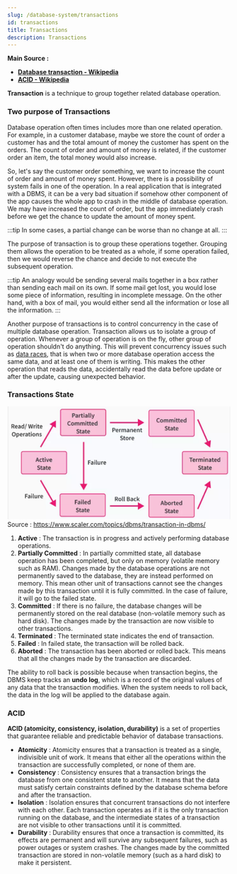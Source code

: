 ```yaml
---
slug: /database-system/transactions
id: transactions
title: Transactions
description: Transactions
---
```


**Main Source :**

- **[Database transaction - Wikipedia](https://en.wikipedia.org/wiki/Database_transaction)**
- **[ACID - Wikipedia](https://en.wikipedia.org/wiki/ACID)**

**Transaction** is a technique to group together related database operation.

### Two purpose of Transactions

Database operation often times includes more than one related operation. For example, in a customer database, maybe we store the count of order a customer has and the total amount of money the customer has spent on the orders. The count of order and amount of money is related, if the customer order an item, the total money would also increase.

So, let's say the customer order something, we want to increase the count of order and amount of money spent. However, there is a possibility of system fails in one of the operation. In a real application that is integrated with a DBMS, it can be a very bad situation if somehow other component of the app causes the whole app to crash in the middle of database operation. We may have increased the count of order, but the app immediately crash before we get the chance to update the amount of money spent.

:::tip
In some cases, a partial change can be worse than no change at all.
:::

The purpose of transaction is to group these operations together. Grouping them allows the operation to be treated as a whole, if some operation failed, then we would reverse the chance and decide to not execute the subsequent operation.

:::tip
An analogy would be sending several mails together in a box rather than sending each mail on its own. If some mail get lost, you would lose some piece of information, resulting in incomplete message. On the other hand, with a box of mail, you would either send all the information or lose all the information.
:::

Another purpose of transactions is to control concurrency in the case of multiple database operation. Transaction allows us to isolate a group of operation. Whenever a group of operation is on the fly, other group of operation shouldn't do anything. This will prevent concurrency issues such as [data races](/computer-and-programming-fundamentals/concurrency#race-condition), that is when two or more database operation access the same data, and at least one of them is writing. This makes the other operation that reads the data, accidentally read the data before update or after the update, causing unexpected behavior.

### Transactions State

![State of transactions](./transactions-state.png)  
Source : https://www.scaler.com/topics/dbms/transaction-in-dbms/

1. **Active** : The transaction is in progress and actively performing database operations.
2. **Partially Committed** : In partially committed state, all database operation has been completed, but only on memory (volatile memory such as RAM). Changes made by the database operations are not permanently saved to the database, they are instead performed on memory. This mean other unit of transactions cannot see the changes made by this transaction until it is fully committed. In the case of failure, it will go to the failed state.
3. **Committed** : If there is no failure, the database changes will be permanently stored on the real database (non-volatile memory such as hard disk). The changes made by the transaction are now visible to other transactions.
4. **Terminated** : The terminated state indicates the end of transaction.
5. **Failed** : In failed state, the transaction will be rolled back.
6. **Aborted** : The transaction has been aborted or rolled back. This means that all the changes made by the transaction are discarded.

The ability to roll back is possible because when transaction begins, the DBMS keep tracks an **undo log**, which is a record of the original values of any data that the transaction modifies. When the system needs to roll back, the data in the log will be applied to the database again.

### ACID

**ACID (atomicity, consistency, isolation, durability)** is a set of properties that guarantee reliable and predictable behavior of database transactions.

- **Atomicity** : Atomicity ensures that a transaction is treated as a single, indivisible unit of work. It means that either all the operations within the transaction are successfully completed, or none of them are.
- **Consistency** : Consistency ensures that a transaction brings the database from one consistent state to another. It means that the data must satisfy certain constraints defined by the database schema before and after the transaction.
- **Isolation** : Isolation ensures that concurrent transactions do not interfere with each other. Each transaction operates as if it is the only transaction running on the database, and the intermediate states of a transaction are not visible to other transactions until it is committed.
- **Durability** : Durability ensures that once a transaction is committed, its effects are permanent and will survive any subsequent failures, such as power outages or system crashes. The changes made by the committed transaction are stored in non-volatile memory (such as a hard disk) to make it persistent.
